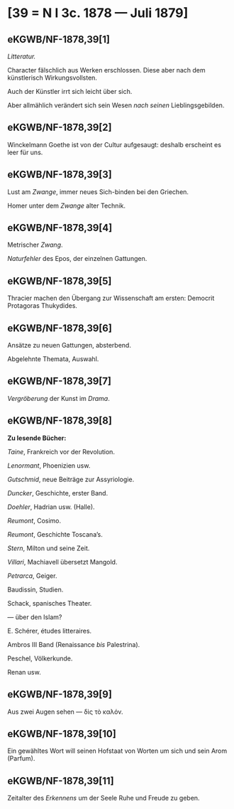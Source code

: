 # [39 = N I 3c. 1878 — Juli 1879]

## eKGWB/NF-1878,39[1]

*Litteratur.*

Character fälschlich aus Werken erschlossen. Diese aber nach dem künstlerisch Wirkungsvollsten.

Auch der Künstler irrt sich leicht über sich.

Aber allmählich verändert sich sein Wesen *nach seinen* Lieblingsgebilden.

## eKGWB/NF-1878,39[2]

Winckelmann Goethe ist von der Cultur aufgesaugt: deshalb erscheint es leer für uns.

## eKGWB/NF-1878,39[3]

Lust am *Zwange*, immer neues Sich-binden bei den Griechen.

Homer unter dem *Zwange* alter Technik.

## eKGWB/NF-1878,39[4]

Metrischer *Zwang*.

*Naturfehler* des Epos, der einzelnen Gattungen.

## eKGWB/NF-1878,39[5]

Thracier machen den Übergang zur Wissenschaft am ersten: Democrit Protagoras Thukydides.

## eKGWB/NF-1878,39[6]

Ansätze zu neuen Gattungen, absterbend.

Abgelehnte Themata, Auswahl.

## eKGWB/NF-1878,39[7]

*Vergröberung* der Kunst im *Drama*.

## eKGWB/NF-1878,39[8]

**Zu lesende Bücher:**

*Taine*, Frankreich vor der Revolution.

*Lenormant*, Phoenizien usw.

*Gutschmid*, neue Beiträge zur Assyriologie.

*Duncker*, Geschichte, erster Band.

*Doehler*, Hadrian usw. (Halle).

*Reumont*, Cosimo.

*Reumont*, Geschichte Toscana’s.

*Stern*, Milton und seine Zeit.

*Villari*, Machiavell übersetzt Mangold.

*Petrarca*, Geiger.

Baudissin, Studien.

Schack, spanisches Theater.

— über den Islam?

E. Schérer, études litteraires.

Ambros III Band (Renaissance *bis* Palestrina).

Peschel, Völkerkunde.

Renan usw.

## eKGWB/NF-1878,39[9]

Aus zwei Augen sehen — δὶς τὸ καλόν.

## eKGWB/NF-1878,39[10]

Ein gewähltes Wort will seinen Hofstaat von Worten um sich und sein Arom (Parfum).

## eKGWB/NF-1878,39[11]

Zeitalter des *Erkennens* um der Seele Ruhe und Freude zu geben.
